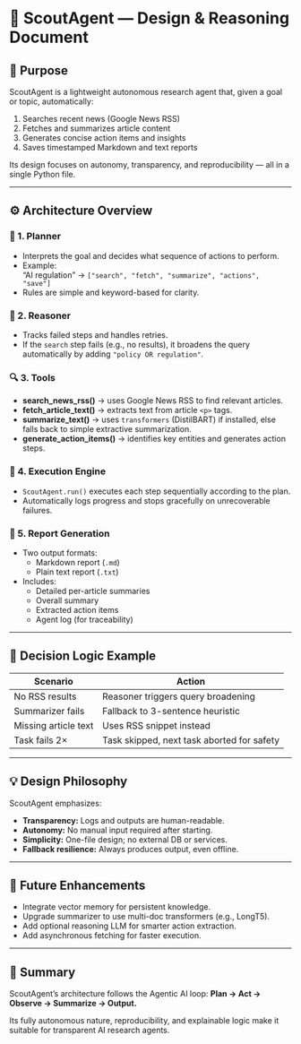 # 🧠 ScoutAgent — Design & Reasoning Document

## 🎯 Purpose
ScoutAgent is a lightweight autonomous research agent that, given a goal or topic, automatically:
1. Searches recent news (Google News RSS)
2. Fetches and summarizes article content
3. Generates concise action items and insights
4. Saves timestamped Markdown and text reports

Its design focuses on autonomy, transparency, and reproducibility — all in a single Python file.

---

## ⚙️ Architecture Overview

### 🧭 1. Planner
- Interprets the goal and decides what sequence of actions to perform.
- Example:  
  “AI regulation” → `["search", "fetch", "summarize", "actions", "save"]`
- Rules are simple and keyword-based for clarity.

### 🧩 2. Reasoner
- Tracks failed steps and handles retries.
- If the `search` step fails (e.g., no results), it broadens the query automatically by adding `"policy OR regulation"`.

### 🔍 3. Tools
- **search_news_rss()** → uses Google News RSS to find relevant articles.
- **fetch_article_text()** → extracts text from article `<p>` tags.
- **summarize_text()** → uses `transformers` (DistilBART) if installed, else falls back to simple extractive summarization.
- **generate_action_items()** → identifies key entities and generates action steps.

### 🧱 4. Execution Engine
- `ScoutAgent.run()` executes each step sequentially according to the plan.
- Automatically logs progress and stops gracefully on unrecoverable failures.

### 🧾 5. Report Generation
- Two output formats:
  - Markdown report (`.md`)
  - Plain text report (`.txt`)
- Includes:
  - Detailed per-article summaries  
  - Overall summary  
  - Extracted action items  
  - Agent log (for traceability)

---

## 🧮 Decision Logic Example

| Scenario | Action |
|-----------|---------|
| No RSS results | Reasoner triggers query broadening |
| Summarizer fails | Fallback to 3-sentence heuristic |
| Missing article text | Uses RSS snippet instead |
| Task fails 2× | Task skipped, next task aborted for safety |

---

## 💡 Design Philosophy
ScoutAgent emphasizes:
- **Transparency:** Logs and outputs are human-readable.
- **Autonomy:** No manual input required after starting.
- **Simplicity:** One-file design; no external DB or services.
- **Fallback resilience:** Always produces output, even offline.

---

## 🧭 Future Enhancements
- Integrate vector memory for persistent knowledge.
- Upgrade summarizer to use multi-doc transformers (e.g., LongT5).
- Add optional reasoning LLM for smarter action extraction.
- Add asynchronous fetching for faster execution.

---

## 📜 Summary
ScoutAgent’s architecture follows the Agentic AI loop:
**Plan → Act → Observe → Summarize → Output.**

Its fully autonomous nature, reproducibility, and explainable logic make it suitable for transparent AI research agents.
